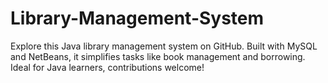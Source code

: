 # Library-Management-System
Explore this Java library management system on GitHub. Built with MySQL and NetBeans, it simplifies tasks like book management and borrowing. Ideal for Java learners, contributions welcome!
